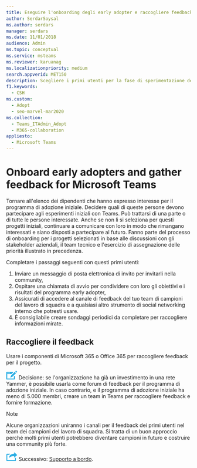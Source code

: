 ```yaml
---
title: Eseguire l'onboarding degli early adopter e raccogliere feedback
author: SerdarSoysal
ms.author: serdars
manager: serdars
ms.date: 11/01/2018
audience: Admin
ms.topic: conceptual
ms.service: msteams
ms.reviewer: karuanag
ms.localizationpriority: medium
search.appverid: MET150
description: Scegliere i primi utenti per la fase di sperimentazione dell'Teams e quindi raccogliere feedback per il progetto.
f1.keywords:
  - CSH
ms.custom:
  - Adopt
  - seo-marvel-mar2020
ms.collection:
  - Teams_ITAdmin_Adopt
  - M365-collaboration
appliesto:
  - Microsoft Teams
---
```


# <a name="onboard-early-adopters-and-gather-feedback-for-microsoft-teams"></a>Onboard early adopters and gather feedback for Microsoft Teams

Tornare all'elenco dei dipendenti che hanno espresso interesse per il programma di adozione iniziale. Decidere quali di queste persone devono partecipare agli esperimenti iniziali con Teams. Può trattarsi di una parte o di tutte le persone interessate. Anche se non li si seleziona per questi progetti iniziali, continuare a comunicare con loro in modo che rimangano interessati e siano disposti a partecipare al futuro. Fanno parte del processo di onboarding per i progetti selezionati in base alle discussioni con gli stakeholder aziendali, il team tecnico e l'esercizio di assegnazione delle priorità illustrato in precedenza. 

Completare i passaggi seguenti con questi primi utenti:

1. Inviare un messaggio di posta elettronica di invito per invitarli nella community,
2. Ospitare una chiamata di avvio per condividere con loro gli obiettivi e i risultati del programma early adopter,
3. Assicurati di accedere al canale di feedback del tuo team di campioni del lavoro di squadra e a qualsiasi altro strumento di social networking interno che potresti usare. 
4. È consigliabile creare sondaggi periodici da completare per raccogliere informazioni mirate.

## <a name="gather-feedback"></a>Raccogliere il feedback

Usare i componenti di Microsoft 365 o Office 365 per raccogliere feedback per il progetto.
  
![Icona che rappresenta un punto di decisione.](media/teams-adoption-decision-icon.png) Decisione: se l'organizzazione ha già un investimento in una rete Yammer, è possibile usarla come forum di feedback per il programma di adozione iniziale. In caso contrario, e il programma di adozione iniziale ha meno di 5.000 membri, creare un team in Teams per raccogliere feedback e fornire formazione.
  
> [!Note]
> Alcune organizzazioni uniranno i canali per il feedback dei primi utenti nel team dei campioni del lavoro di squadra. Si tratta di un buon approccio perché molti primi utenti potrebbero diventare campioni in futuro e costruire una community più forte. 


![Icona che rappresenta il passaggio successivo.](media/teams-adoption-next-icon.png) Successivo: [Supporto a bordo](teams-adoption-onboard-support.md).
